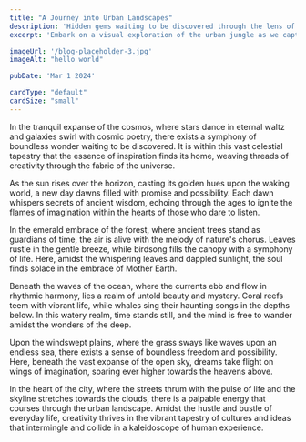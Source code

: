 ```yaml
---
title: "A Journey into Urban Landscapes"
description: 'Hidden gems waiting to be discovered through the lens of a camera'
excerpt: 'Embark on a visual exploration of the urban jungle as we capture the essence of bustling cityscapes, architectural marvels, and hidden gems waiting to be discovered through the lens of a camera.'

imageUrl: '/blog-placeholder-3.jpg'
imageAlt: "hello world"

pubDate: 'Mar 1 2024'

cardType: "default"
cardSize: "small"
---
```



In the tranquil expanse of the cosmos, where stars dance in eternal waltz and
galaxies swirl with cosmic poetry, there exists a symphony of boundless wonder
waiting to be discovered. It is within this vast celestial tapestry that the
essence of inspiration finds its home, weaving threads of creativity through the
fabric of the universe.


As the sun rises over the horizon, casting its golden hues upon the waking
world, a new day dawns filled with promise and possibility. Each dawn whispers
secrets of ancient wisdom, echoing through the ages to ignite the flames of
imagination within the hearts of those who dare to listen.


In the emerald embrace of the forest, where ancient trees stand as guardians of
time, the air is alive with the melody of nature's chorus. Leaves rustle in the
gentle breeze, while birdsong fills the canopy with a symphony of life. Here,
amidst the whispering leaves and dappled sunlight, the soul finds solace in the
embrace of Mother Earth.


Beneath the waves of the ocean, where the currents ebb and flow in rhythmic
harmony, lies a realm of untold beauty and mystery. Coral reefs teem with
vibrant life, while whales sing their haunting songs in the depths below. In
this watery realm, time stands still, and the mind is free to wander amidst the
wonders of the deep.


Upon the windswept plains, where the grass sways like waves upon an endless sea,
there exists a sense of boundless freedom and possibility. Here, beneath the
vast expanse of the open sky, dreams take flight on wings of imagination,
soaring ever higher towards the heavens above.


In the heart of the city, where the streets thrum with the pulse of life and the
skyline stretches towards the clouds, there is a palpable energy that courses
through the urban landscape. Amidst the hustle and bustle of everyday life,
creativity thrives in the vibrant tapestry of cultures and ideas that
intermingle and collide in a kaleidoscope of human experience.


